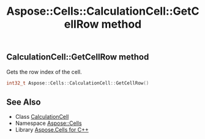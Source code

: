 ﻿---
title: Aspose::Cells::CalculationCell::GetCellRow method
linktitle: GetCellRow
second_title: Aspose.Cells for C++ API Reference
description: 'Aspose::Cells::CalculationCell::GetCellRow method. Gets the row index of the cell in C++.'
type: docs
weight: 900
url: /cpp/aspose.cells/calculationcell/getcellrow/
---
## CalculationCell::GetCellRow method


Gets the row index of the cell.

```cpp
int32_t Aspose::Cells::CalculationCell::GetCellRow()
```

## See Also

* Class [CalculationCell](../)
* Namespace [Aspose::Cells](../../)
* Library [Aspose.Cells for C++](../../../)
